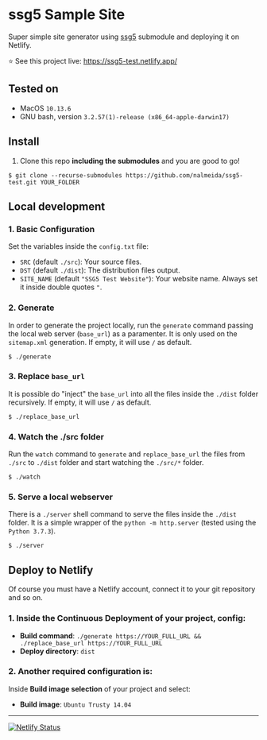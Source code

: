 # ssg5 Sample Site

Super simple site generator using [ssg5](https://github.com/nalmeida/ssg5) submodule and deploying it on Netlify.

⭐️ See this project live: https://ssg5-test.netlify.app/

## Tested on

* MacOS `10.13.6`
* GNU bash, version `3.2.57(1)-release (x86_64-apple-darwin17)`

## Install

1. Clone this repo **including the submodules** and you are good to go!

```
$ git clone --recurse-submodules https://github.com/nalmeida/ssg5-test.git YOUR_FOLDER
```

## Local development

### 1. Basic Configuration

Set the variables inside the `config.txt` file:

* `SRC` (default `./src`): Your source files.
* `DST` (default `./dist`): The distribution files output.
* `SITE_NAME` (default `"SSG5 Test Website"`): Your website name. Always set it inside double quotes `"`.

### 2. Generate

In order to generate the project locally, run the `generate` command passing the local web server (`base_url`) as a paramenter. It is only used on the `sitemap.xml` generation. If empty, it will use `/` as default.

```
$ ./generate
```

### 3. Replace `base_url`

It is possible do "inject" the `base_url` into all the files inside the `./dist` folder recursively.  If empty, it will use `/` as default.

```
$ ./replace_base_url
```

### 4. Watch the ./src folder

Run the `watch` command to `generate` and `replace_base_url` the files from `./src` to `./dist` folder and start watching the `./src/*` folder.

```
$ ./watch
```

### 5. Serve a local webserver

There is a `./server` shell command to serve the files inside the `./dist` folder. It is a simple wrapper of the `python -m http.server` (tested using the `Python 3.7.3`).

```
$ ./server
```

## Deploy to Netlify

Of course you must have a Netlify account, connect it to your git repository and so on.

### 1. Inside the **Continuous Deployment** of your project, config:

* **Build command**: `./generate https://YOUR_FULL_URL && ./replace_base_url https://YOUR_FULL_URL`
* **Deploy directory**: `dist`

### 2. Another required configuration is:

Inside **Build image selection** of your project and select:

* **Build image**: `Ubuntu Trusty 14.04`

---

[![Netlify Status](https://api.netlify.com/api/v1/badges/effe723e-bb23-4e2f-baf6-1a615e3771f4/deploy-status)](https://app.netlify.com/sites/ssg5-test/deploys)